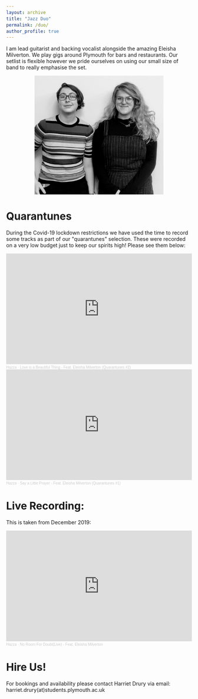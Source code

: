 ```yaml
---
layout: archive
title: "Jazz Duo"
permalink: /duo/
author_profile: true
---
```

I am lead guitarist and backing vocalist alongside the amazing Eleisha Milverton. We play gigs around Plymouth for bars and restaurants. Our setlist is flexible however we pride ourselves on using our small size of band to really emphasise the set.

<p align="center">
  <img src="/images/duoimage.JPG" width=350 title="Duo Photo">
</p>

Quarantunes
======

During the Covid-19 lockdown restrictions we have used the time to record some tracks as part of our "quarantunes" selection. These were recorded on a very low budget just to keep our spirits high! Please see them below:
<iframe width="100%" height="300" scrolling="no" frameborder="no" allow="autoplay" src="https://w.soundcloud.com/player/?url=https%3A//api.soundcloud.com/tracks/822927277&color=%23ff5500&auto_play=false&hide_related=false&show_comments=true&show_user=true&show_reposts=false&show_teaser=true&visual=true"></iframe><div style="font-size: 10px; color: #cccccc;line-break: anywhere;word-break: normal;overflow: hidden;white-space: nowrap;text-overflow: ellipsis; font-family: Interstate,Lucida Grande,Lucida Sans Unicode,Lucida Sans,Garuda,Verdana,Tahoma,sans-serif;font-weight: 100;"><a href="https://soundcloud.com/harriet-drury-1" title="Hazza" target="_blank" style="color: #cccccc; text-decoration: none;">Hazza</a> · <a href="https://soundcloud.com/harriet-drury-1/love-is-a-beautiful-thing-feat-eleisha-milvertonquarantunes-2" title="Love is a Beautiful Thing - Feat. Eleisha Milverton (Quarantunes #2)" target="_blank" style="color: #cccccc; text-decoration: none;">Love is a Beautiful Thing - Feat. Eleisha Milverton (Quarantunes #2)</a></div>

<iframe width="100%" height="300" scrolling="no" frameborder="no" allow="autoplay" src="https://w.soundcloud.com/player/?url=https%3A//api.soundcloud.com/tracks/786962416&color=%23ff5500&auto_play=false&hide_related=false&show_comments=true&show_user=true&show_reposts=false&show_teaser=true&visual=true"></iframe><div style="font-size: 10px; color: #cccccc;line-break: anywhere;word-break: normal;overflow: hidden;white-space: nowrap;text-overflow: ellipsis; font-family: Interstate,Lucida Grande,Lucida Sans Unicode,Lucida Sans,Garuda,Verdana,Tahoma,sans-serif;font-weight: 100;"><a href="https://soundcloud.com/harriet-drury-1" title="Hazza" target="_blank" style="color: #cccccc; text-decoration: none;">Hazza</a> · <a href="https://soundcloud.com/harriet-drury-1/say-a-little-prayer-feat-eleisha-milverton" title="Say a Little Prayer - Feat. Eleisha Milverton (Quarantunes #1)" target="_blank" style="color: #cccccc; text-decoration: none;">Say a Little Prayer - Feat. Eleisha Milverton (Quarantunes #1)</a></div>


Live Recording:
======

This is taken from December 2019:
<iframe width="100%" height="300" scrolling="no" frameborder="no" allow="autoplay" src="https://w.soundcloud.com/player/?url=https%3A//api.soundcloud.com/tracks/729639745&color=%23ff5500&auto_play=false&hide_related=false&show_comments=true&show_user=true&show_reposts=false&show_teaser=true&visual=true"></iframe><div style="font-size: 10px; color: #cccccc;line-break: anywhere;word-break: normal;overflow: hidden;white-space: nowrap;text-overflow: ellipsis; font-family: Interstate,Lucida Grande,Lucida Sans Unicode,Lucida Sans,Garuda,Verdana,Tahoma,sans-serif;font-weight: 100;"><a href="https://soundcloud.com/harriet-drury-1" title="Hazza" target="_blank" style="color: #cccccc; text-decoration: none;">Hazza</a> · <a href="https://soundcloud.com/harriet-drury-1/no-room-for-doubt" title="No Room For Doubt(Live) - Feat. Eleisha Milverton" target="_blank" style="color: #cccccc; text-decoration: none;">No Room For Doubt(Live) - Feat. Eleisha Milverton</a></div>


Hire Us!
======

For bookings and availability please contact Harriet Drury via email: harriet.drury(at)students.plymouth.ac.uk
